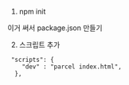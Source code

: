 1. npm init

이거 써서 package.json 만들기

2. 스크립트 추가
```
 "scripts": {
    "dev" : "parcel index.html",
  },
```